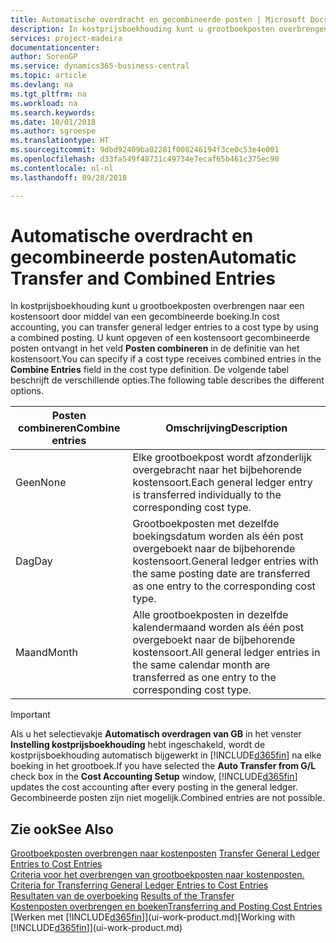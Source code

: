 ```yaml
---
title: Automatische overdracht en gecombineerde posten | Microsoft Docs
description: In kostprijsboekhouding kunt u grootboekposten overbrengen naar een kostensoort door middel van een gecombineerde boeking. U kunt opgeven of een kostensoort gecombineerde posten ontvangt in het veld **Posten combineren** in de definitie van het kostensoort. De volgende tabel beschrijft de verschillende opties.
services: project-madeira
documentationcenter: 
author: SorenGP
ms.service: dynamics365-business-central
ms.topic: article
ms.devlang: na
ms.tgt_pltfrm: na
ms.workload: na
ms.search.keywords: 
ms.date: 10/01/2018
ms.author: sgroespe
ms.translationtype: HT
ms.sourcegitcommit: 9dbd92409ba02281f008246194f3ce0c53e4e001
ms.openlocfilehash: d33fa549f48731c49734e7ecaf65b461c375ec90
ms.contentlocale: nl-nl
ms.lasthandoff: 09/28/2018

---
```

# <a name="automatic-transfer-and-combined-entries"></a><span data-ttu-id="0b80c-105">Automatische overdracht en gecombineerde posten</span><span class="sxs-lookup"><span data-stu-id="0b80c-105">Automatic Transfer and Combined Entries</span></span>
<span data-ttu-id="0b80c-106">In kostprijsboekhouding kunt u grootboekposten overbrengen naar een kostensoort door middel van een gecombineerde boeking.</span><span class="sxs-lookup"><span data-stu-id="0b80c-106">In cost accounting, you can transfer general ledger entries to a cost type by using a combined posting.</span></span> <span data-ttu-id="0b80c-107">U kunt opgeven of een kostensoort gecombineerde posten ontvangt in het veld **Posten combineren** in de definitie van het kostensoort.</span><span class="sxs-lookup"><span data-stu-id="0b80c-107">You can specify if a cost type receives combined entries in the **Combine Entries** field in the cost type definition.</span></span> <span data-ttu-id="0b80c-108">De volgende tabel beschrijft de verschillende opties.</span><span class="sxs-lookup"><span data-stu-id="0b80c-108">The following table describes the different options.</span></span>  

|<span data-ttu-id="0b80c-109">Posten combineren</span><span class="sxs-lookup"><span data-stu-id="0b80c-109">Combine entries</span></span>|<span data-ttu-id="0b80c-110">Omschrijving</span><span class="sxs-lookup"><span data-stu-id="0b80c-110">Description</span></span>|  
|---------------------|-----------------|  
|<span data-ttu-id="0b80c-111">Geen</span><span class="sxs-lookup"><span data-stu-id="0b80c-111">None</span></span>|<span data-ttu-id="0b80c-112">Elke grootboekpost wordt afzonderlijk overgebracht naar het bijbehorende kostensoort.</span><span class="sxs-lookup"><span data-stu-id="0b80c-112">Each general ledger entry is transferred individually to the corresponding cost type.</span></span>|  
|<span data-ttu-id="0b80c-113">Dag</span><span class="sxs-lookup"><span data-stu-id="0b80c-113">Day</span></span>|<span data-ttu-id="0b80c-114">Grootboekposten met dezelfde boekingsdatum worden als één post overgeboekt naar de bijbehorende kostensoort.</span><span class="sxs-lookup"><span data-stu-id="0b80c-114">General ledger entries with the same posting date are transferred as one entry to the corresponding cost type.</span></span>|  
|<span data-ttu-id="0b80c-115">Maand</span><span class="sxs-lookup"><span data-stu-id="0b80c-115">Month</span></span>|<span data-ttu-id="0b80c-116">Alle grootboekposten in dezelfde kalendermaand worden als één post overgeboekt naar de bijbehorende kostensoort.</span><span class="sxs-lookup"><span data-stu-id="0b80c-116">All general ledger entries in the same calendar month are transferred as one entry to the corresponding cost type.</span></span>|  

> [!IMPORTANT]  
>  <span data-ttu-id="0b80c-117">Als u het selectievakje **Automatisch overdragen van GB** in het venster **Instelling kostprijsboekhouding** hebt ingeschakeld, wordt de kostprijsboekhouding automatisch bijgewerkt in [!INCLUDE[d365fin](includes/d365fin_md.md)] na elke boeking in het grootboek.</span><span class="sxs-lookup"><span data-stu-id="0b80c-117">If you have selected the **Auto Transfer from G/L** check box in the **Cost Accounting Setup** window, [!INCLUDE[d365fin](includes/d365fin_md.md)] updates the cost accounting after every posting in the general ledger.</span></span> <span data-ttu-id="0b80c-118">Gecombineerde posten zijn niet mogelijk.</span><span class="sxs-lookup"><span data-stu-id="0b80c-118">Combined entries are not possible.</span></span>  

## <a name="see-also"></a><span data-ttu-id="0b80c-119">Zie ook</span><span class="sxs-lookup"><span data-stu-id="0b80c-119">See Also</span></span>  
 <span data-ttu-id="0b80c-120">[Grootboekposten overbrengen naar kostenposten](finance-how-to-transfer-general-ledger-entries-to-cost-entries.md) </span><span class="sxs-lookup"><span data-stu-id="0b80c-120">[Transfer General Ledger Entries to Cost Entries](finance-how-to-transfer-general-ledger-entries-to-cost-entries.md) </span></span>  
 <span data-ttu-id="0b80c-121">[Criteria voor het overbrengen van grootboekposten naar kostenposten.](finance-criteria-for-transferring-general-ledger-entries-to-cost-entries.md) </span><span class="sxs-lookup"><span data-stu-id="0b80c-121">[Criteria for Transferring General Ledger Entries to Cost Entries](finance-criteria-for-transferring-general-ledger-entries-to-cost-entries.md) </span></span>  
 <span data-ttu-id="0b80c-122">[Resultaten van de overboeking](finance-results-of-the-transfer.md) </span><span class="sxs-lookup"><span data-stu-id="0b80c-122">[Results of the Transfer](finance-results-of-the-transfer.md) </span></span>  
 [<span data-ttu-id="0b80c-123">Kostenposten overbrengen en boeken</span><span class="sxs-lookup"><span data-stu-id="0b80c-123">Transferring and Posting Cost Entries</span></span>](finance-transfer-and-post-cost-entries.md)  
 <span data-ttu-id="0b80c-124">[Werken met [!INCLUDE[d365fin](includes/d365fin_md.md)]](ui-work-product.md)</span><span class="sxs-lookup"><span data-stu-id="0b80c-124">[Working with [!INCLUDE[d365fin](includes/d365fin_md.md)]](ui-work-product.md)</span></span>

